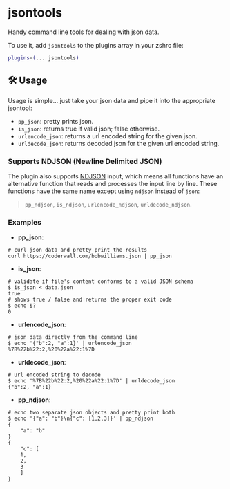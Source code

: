 # jsontools

Handy command line tools for dealing with json data.

To use it, add `jsontools` to the plugins array in your zshrc file:

```zsh
plugins=(... jsontools)
```

## 🛠️ Usage

Usage is simple... just take your json data and pipe it into the appropriate
jsontool:

-   `pp_json`: pretty prints json.
-   `is_json`: returns true if valid json; false otherwise.
-   `urlencode_json`: returns a url encoded string for the given json.
-   `urldecode_json`: returns decoded json for the given url encoded string.

### Supports NDJSON (Newline Delimited JSON)

The plugin also supports [NDJSON](http://ndjson.org/) input, which means all
functions have an alternative function that reads and processes the input line
by line. These functions have the same name except using `ndjson` instead of
`json`:

> `pp_ndjson`, `is_ndjson`, `urlencode_ndjson`, `urldecode_ndjson`.

### Examples

-   **pp_json**:

```console
# curl json data and pretty print the results
curl https://coderwall.com/bobwilliams.json | pp_json
```

-   **is_json**:

```console
# validate if file's content conforms to a valid JSON schema
$ is_json < data.json
true
# shows true / false and returns the proper exit code
$ echo $?
0
```

-   **urlencode_json**:

```console
# json data directly from the command line
$ echo '{"b":2, "a":1}' | urlencode_json
%7B%22b%22:2,%20%22a%22:1%7D
```

-   **urldecode_json**:

```console
# url encoded string to decode
$ echo '%7B%22b%22:2,%20%22a%22:1%7D' | urldecode_json
{"b":2, "a":1}
```

-   **pp_ndjson**:

```console
# echo two separate json objects and pretty print both
$ echo '{"a": "b"}\n{"c": [1,2,3]}' | pp_ndjson
{
	"a": "b"
}
{
	"c": [
	1,
	2,
	3
	]
}
```
